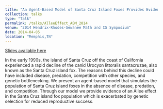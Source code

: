 ```yaml
---
title: "An Agent-Based Model of Santa Cruz Island Foxes Provides Evidence of an Allee Effect"
collection: talks
type: "Talk"
permalink: /talks/AlleeEffect_ABM_2014
venue: "2014 Hendrix-Rhodes-Sewanee Math and CS Symposium"
date: 2014-04-05
location: "Memphis,TN"
---
```


[Slides available here](http://shelbymscott.github.io/files/AlleeEffect_ABM_2014.pdf)

In the early 1990s, the island of Santa Cruz off  the coast of California experienced a rapid decline of the canid Urocyon littoralis santacruzae, also known as the Santa Cruz island fox. The reasons behind this decline could have included disease, predation, competition with other species, and genetic bottlenecking. We present an agent-based model that simulates the population of Santa Cruz island foxes in the absence of disease, predation, and competition. Through our model we provide evidence of an Allee effect in the Santa Cruz island fox population which is exacerbated by genetic selection for reduced reproductive success. 
